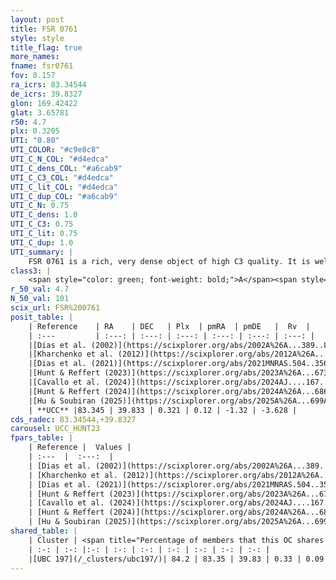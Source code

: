 ```yaml
---
layout: post
title: FSR 0761
style: style
title_flag: true
more_names: 
fname: fsr0761
fov: 0.157
ra_icrs: 83.34544
de_icrs: 39.8327
glon: 169.42422
glat: 3.65781
r50: 4.7
plx: 0.3205
UTI: "0.80"
UTI_COLOR: "#c9e8c8"
UTI_C_N_COL: "#d4edca"
UTI_C_dens_COL: "#a6cab9"
UTI_C_C3_COL: "#d4edca"
UTI_C_lit_COL: "#d4edca"
UTI_C_dup_COL: "#a6cab9"
UTI_C_N: 0.75
UTI_C_dens: 1.0
UTI_C_C3: 0.75
UTI_C_lit: 0.75
UTI_C_dup: 1.0
UTI_summary: |
    FSR 0761 is a rich, very dense object of high C3 quality. It is well-studied in the literature. This object shares a large percentage of members with a later reported entry.
class3: |
    <span style="color: green; font-weight: bold;">A</span><span style="color: #FFC300; font-weight: bold;">B</span>
r_50_val: 4.7
N_50_val: 101
scix_url: FSR%200761
posit_table: |
    | Reference    | RA    | DEC   | Plx  | pmRA  | pmDE   |  Rv  |
    | :---         | :---: | :---: | :---: | :---: | :---: | :---: |
    |[Dias et al. (2002)](https://scixplorer.org/abs/2002A%26A...389..871D) | 83.346 | 39.846 | -- | -2.95 | -0.57 | -- |
    |[Kharchenko et al. (2012)](https://scixplorer.org/abs/2012A%26A...543A.156K) | 83.34 | 39.833 | -- | -2.31 | -2.5 | -- |
    |[Dias et al. (2021)](https://scixplorer.org/abs/2021MNRAS.504..356D) | 83.338 | 39.839 | 0.253 | 0.323 | -1.361 | -27.299 |
    |[Hunt & Reffert (2023)](https://scixplorer.org/abs/2023A%26A...673A.114H) | 83.333 | 39.834 | 0.331 | 0.101 | -1.322 | -18.463 |
    |[Cavallo et al. (2024)](https://scixplorer.org/abs/2024AJ....167...12C) | 83.366 | 39.834 | 0.333 | -- | -- | -- |
    |[Hunt & Reffert (2024)](https://scixplorer.org/abs/2024A%26A...686A..42H) | 83.333 | 39.834 | 0.331 | 0.101 | -1.322 | -18.463 |
    |[Hu & Soubiran (2025)](https://scixplorer.org/abs/2025A%26A...699A.246H) | 83.366 | 39.834 | -- | -- | -- | -- |
    | **UCC** |83.345 | 39.833 | 0.321 | 0.12 | -1.32 | -3.628 | 
cds_radec: 83.34544,+39.8327
carousel: UCC_HUNT23
fpars_table: |
    | Reference |  Values |
    | :---  |  :---:  |
    | [Dias et al. (2002)](https://scixplorer.org/abs/2002A%26A...389..871D) | `E(B-V)=0.354, Dist=3743.0, Age=8.985` |
    | [Kharchenko et al. (2012)](https://scixplorer.org/abs/2012A%26A...543A.156K) | `e_bv=1.041, distance=3741, log_age=6.55` |
    | [Dias et al. (2021)](https://scixplorer.org/abs/2021MNRAS.504..356D) | `Av=1.568, Dist=2485, logage=8.77, [Fe/H]=-0.112` |
    | [Hunt & Reffert (2023)](https://scixplorer.org/abs/2023A%26A...673A.114H) | `AV50=1.014, diffAV50=1.194, MOD50=12.141, logAge50=8.657` |
    | [Cavallo et al. (2024)](https://scixplorer.org/abs/2024AJ....167...12C) | `AV50=1.09, dMod50=12.09, logAge50=8.83, [Fe/H]50=0.0` |
    | [Hunt & Reffert (2024)](https://scixplorer.org/abs/2024A%26A...686A..42H) | `MassJ=759.356` |
    | [Hu & Soubiran (2025)](https://scixplorer.org/abs/2025A%26A...699A.246H) | `MA22=-0.19, MA23f=-0.43, MZ23=-0.3, MK24=-0.31, MF24=-0.26` |
shared_table: |
    | Cluster | <span title="Percentage of members that this OC shares with the ones listed">%</span>   | RA   | DEC   | Plx   | pmRA  | pmDE  | Rv | UTI |
    | :-: | :-: |:-: | :-: | :-: | :-: | :-: | :-: | :-: |
    |[UBC 197](/_clusters/ubc197/)| 84.2 | 83.35 | 39.83 | 0.33 | 0.09 | -1.31 | -28.84 |0.12 |
---
```

